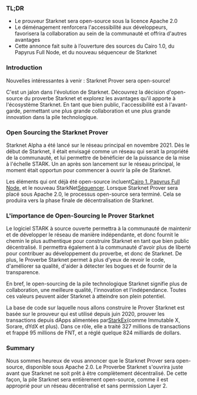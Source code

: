 ### TL;DR

* Le prouveur Starknet sera open-source sous la licence Apache 2.0
* Le déménagement renforcera l'accessibilité aux développeurs, favorisera la collaboration au sein de la communauté et offrira d'autres avantages
* Cette annonce fait suite à l’ouverture des sources du Cairo 1.0, du Papyrus Full Node, et du nouveau séquenceur de Starknet

### Introduction

Nouvelles intéressantes à venir : Starknet Prover sera open-source!

C'est un jalon dans l'évolution de Starknet. Découvrez la décision d'open-source du proverbe Starknet et explorez les avantages qu'il apporte à l'écosystème Starknet. En tant que bien public, l'accessibilité est à l'avant-garde, permettant une plus grande collaboration et une plus grande innovation dans la pile technologique.

### Open Sourcing the Starknet Prover

Starknet Alpha a été lancé sur le réseau principal en novembre 2021. Dès le début de Starknet, il était envisagé comme un réseau qui serait la propriété de la communauté, et lui permettre de bénéficier de la puissance de la mise à l'échelle STARK. Un an après son lancement sur le réseau principal, le moment était opportun pour commencer à ouvrir la pile de Starknet.

Les éléments qui ont déjà été open-source incluent[Cairo 1.](https://medium.com/starkware/open-sourcing-cairo-1-0-b3100a664bb0),[Papyrus Full Node](https://medium.com/starkware/papyrus-an-open-source-starknet-full-node-396f7cd90202), et le nouveau StarkNet[Séquencer](https://starkware.medium.com/starknets-new-sequencer-339e63845003). Lorsque Starknet Prover sera placé sous Apache 2.0, le processus open-source sera terminé. Cela se produira vers la phase finale de décentralisation de Starknet.

### L'importance de Open-Sourcing le Prover Starknet

Le logiciel STARK à source ouverte permettra à la communauté de maintenir et de développer le réseau de manière indépendante, et donc fournit le chemin le plus authentique pour construire Starknet en tant que bien public décentralisé. Il permettra également à la communauté d'avoir plus de liberté pour contribuer au développement du proverbe, et donc de Starknet. De plus, le Proverbe Starknet permet à plus d'yeux de revoir le code, d'améliorer sa qualité, d'aider à détecter les bogues et de fournir de la transparence.

En bref, le open-sourcing de la pile technologique Starknet signifie plus de collaboration, une meilleure qualité, l'innovation et l'indépendance. Toutes ces valeurs peuvent aider Starknet à atteindre son plein potentiel.

La base de code sur laquelle nous allons construire le Prover Starknet est basée sur le prouveur qui est utilisé depuis juin 2020, prouver les transactions depuis dApps alimentées par[StarkEx](https://medium.com/starkware/starks-starkex-and-starknet-9a426680745a)(comme Immutable X, Sorare, dYdX et plus). Dans ce rôle, elle a traité 327 millions de transactions et frappé 95 millions de FNT, et a réglé quelque 824 milliards de dollars.

### Summary

Nous sommes heureux de vous annoncer que le Starknet Prover sera open-source, disponible sous Apache 2.0. Le Proverbe Starknet s'ouvrira juste avant que Starknet ne soit prêt à être complètement décentralisé. De cette façon, la pile Starknet sera entièrement open-source, comme il est approprié pour un réseau décentralisé et sans permission Layer 2.